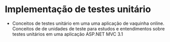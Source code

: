 # Implementação de testes unitário

- Conceitos de testes unitário em uma uma aplicação de vaquinha online. Conceitos de  de unidades de teste para estudos e entendimentos sobre testes unitários em uma aplicação ASP.NET MVC 3.1

